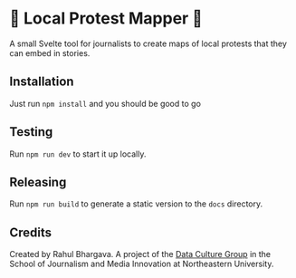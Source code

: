 🚧 Local Protest Mapper 🚧
==========================

A small Svelte tool for journalists to create maps of local protests that they can embed in stories.

## Installation

Just run `npm install` and you should be good to go

## Testing

Run `npm run dev` to start it up locally.

## Releasing

Run `npm run build` to generate a static version to the `docs` directory.

## Credits

Created by Rahul Bhargava.
A project of the [Data Culture Group](https://dataculture.northeastern.edu/) in the School of Journalism and Media Innovation at Northeastern University.
